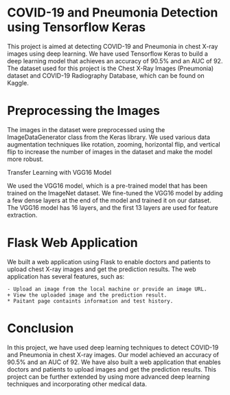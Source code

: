 # COVID-19 and Pneumonia Detection using Tensorflow Keras

This project is aimed at detecting COVID-19 and Pneumonia in chest X-ray images using deep learning.
 We have used Tensorflow Keras to build a deep learning model that achieves an accuracy of 90.5% and an AUC of 92. 
The dataset used for this project is the Chest X-Ray Images (Pneumonia) dataset and COVID-19 Radiography Database, which can be found on Kaggle.

# Preprocessing the Images

The images in the dataset were preprocessed using the ImageDataGenerator class from the Keras library.
We used various data augmentation techniques like rotation, zooming, horizontal flip, and vertical flip to increase the number of images in the dataset and make the model more robust.

Transfer Learning with VGG16 Model

We used the VGG16 model, which is a pre-trained model that has been trained on the ImageNet dataset.
We fine-tuned the VGG16 model by adding a few dense layers at the end of the model and trained it on our dataset.
The VGG16 model has 16 layers, and the first 13 layers are used for feature extraction.

# Flask Web Application

We built a web application using Flask to enable doctors and patients to upload chest X-ray images and get the prediction results.
The web application has several features, such as:

    - Upload an image from the local machine or provide an image URL.
    + View the uploaded image and the prediction result.
    * Paitant page containts information and test history.
    

# Conclusion

In this project, we have used deep learning techniques to detect COVID-19 and Pneumonia in chest X-ray images.
Our model achieved an accuracy of 90.5% and an AUC of 92.
We have also built a web application that enables doctors and patients to upload images and get the prediction results.
This project can be further extended by using more advanced deep learning techniques and incorporating other medical data.

